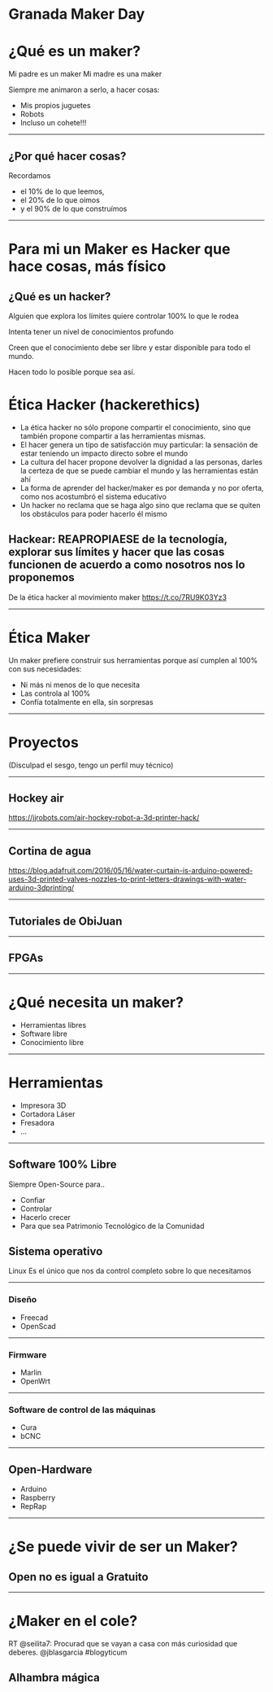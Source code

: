 # Granada Maker Day

# ¿Qué es un maker?

Mi padre es un maker
Mi madre es una maker

Siempre me animaron a serlo, a hacer cosas:
* Mis propios juguetes
* Robots
* Incluso un cohete!!!

* * *

## ¿Por qué hacer cosas?

Recordamos
* el 10% de lo que leemos,
* el 20% de lo que oímos
* y el 90% de lo que construímos

* * *
# Para mi un Maker es Hacker que hace cosas, más físico

## ¿Qué es un hacker?

Alguien que explora los límites quiere controlar 100% lo que le rodea

Intenta tener un nivel de conocimientos profundo

Creen que el conocimiento debe ser libre y estar disponible para todo el mundo.

Hacen todo lo posible porque sea así.

# Ética Hacker (hackerethics)

* La ética hacker no sólo propone compartir el conocimiento, sino que también propone compartir a las herramientas mismas.
* El hacer genera un tipo de satisfacción muy particular: la sensación de estar teniendo un impacto directo sobre el mundo
* La cultura del hacer propone devolver la dignidad a las personas, darles la certeza de que se puede cambiar el mundo y las herramientas están ahí
* La forma de aprender del hacker/maker es por demanda y no por oferta, como nos acostumbró el sistema educativo
* Un hacker no reclama que se haga algo sino que reclama que se quiten los obstáculos para poder hacerlo él mismo

## Hackear: REAPROPIAESE de la tecnología, explorar sus límites y hacer que las cosas funcionen de acuerdo a como nosotros nos lo proponemos

De la ética hacker al movimiento maker https://t.co/7RU9K03Yz3

* * *
# Ética Maker

Un maker prefiere construir sus herramientas porque así cumplen al 100% con sus necesidades:
* Ni más ni menos de lo que necesita
* Las controla al 100%
* Confía totalmente en ella, sin sorpresas

* * *

# Proyectos

(Disculpad el sesgo, tengo un perfil muy técnico)

* * *

## Hockey air

https://jjrobots.com/air-hockey-robot-a-3d-printer-hack/

* * *

## Cortina de agua

https://blog.adafruit.com/2016/05/16/water-curtain-is-arduino-powered-uses-3d-printed-valves-nozzles-to-print-letters-drawings-with-water-arduino-3dprinting/

* * *

## Tutoriales de ObiJuan

* * *

## FPGAs

* * *

# ¿Qué necesita un maker?

* Herramientas libres
* Software libre
* Conocimiento libre

* * *

# Herramientas
* Impresora 3D
* Cortadora Láser
* Fresadora
* ...

* * *

##  Software 100% Libre

Siempre Open-Source para..
* Confiar
* Controlar
* Hacerlo crecer
* Para que sea Patrimonio Tecnológico de la Comunidad

## Sistema operativo
 Linux
Es el único que nos da control completo sobre lo que necesitamos

* * *

### Diseño
* Freecad
* OpenScad

* * *

### Firmware
* Marlin
* OpenWrt

* * *

### Software de control de las máquinas
* Cura
* bCNC

* * *

## Open-Hardware
* Arduino
* Raspberry
* RepRap

* * *

# ¿Se puede vivir de ser un Maker?

## Open no es igual a Gratuito

* * *

# ¿Maker en el cole?

RT @seilita7: Procurad que se vayan a casa con más curiosidad que deberes.  @jblasgarcia #blogyticum

## Alhambra mágica
